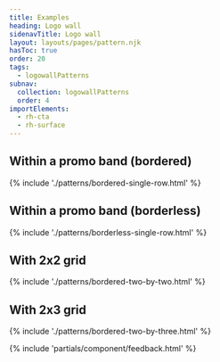 ```yaml
---
title: Examples
heading: Logo wall
sidenavTitle: Logo wall
layout: layouts/pages/pattern.njk
hasToc: true
order: 20
tags:
  - logowallPatterns
subnav:
  collection: logowallPatterns
  order: 4
importElements:
  - rh-cta
  - rh-surface
---
```


<script type="module">
  import '@rhds/elements/lib/elements/rh-context-picker/rh-context-picker.js';
</script>

<link rel="stylesheet" href="{{ '/styles/samp.css' | url }}">

## Within a promo band (bordered)
  {% include './patterns/bordered-single-row.html' %}

## Within a promo band (borderless)
  {% include './patterns/borderless-single-row.html' %}

## With 2x2 grid
  {% include './patterns/bordered-two-by-two.html' %}

## With 2x3 grid
  {% include './patterns/bordered-two-by-three.html' %}


{% include 'partials/component/feedback.html' %}